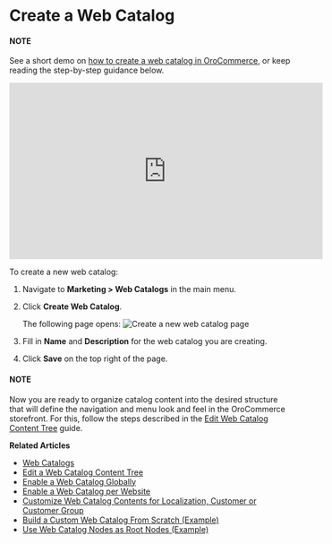 <!-- begin -->

# Create a Web Catalog

#### NOTE
See a short demo on <a href="https://academy.oroinc.com/media-library/create-web-catalog" target="_blank">how to create a web catalog in OroCommerce</a>, or keep reading the step-by-step guidance below.

<iframe width="560" height="315" src="https://www.youtube.com/embed/SlW73esqBpk" frameborder="0" allowfullscreen></iframe>

To create a new web catalog:

1. Navigate to **Marketing > Web Catalogs** in the main menu.
2. Click **Create Web Catalog**.

   The following page opens:
   ![Create a new web catalog page](user/img/marketing/web_catalogs/WebCatalogCreate1.png)
3. Fill in **Name** and **Description** for the web catalog you are creating.
4. Click **Save** on the top right of the page.

#### NOTE
Now you are ready to organize catalog content into the desired structure that will define the navigation and menu look and feel in the OroCommerce storefront. For this, follow the steps described in the [Edit Web Catalog Content Tree](edit-content-tree/index.md#user-guide-web-catalog-edit-content-tree) guide.

**Related Articles**

* [Web Catalogs](index.md#user-guide-web-catalog)
* [Edit a Web Catalog Content Tree](edit-content-tree/index.md#user-guide-web-catalog-edit-content-tree)
* [Enable a Web Catalog  Globally](../../system/configuration/system/websites/global-routing.md#user-guide-marketing-web-catalog-enable-globally)
* [Enable a Web Catalog per Website](../../system/websites/web-configuration/general-sys-config/websites/website-routing.md#user-guide-marketing-web-catalog-enable-per-website)
* [Customize Web Catalog Contents for Localization, Customer or Customer Group](edit-content-tree/visibility.md#user-guide-marketing-web-catalog-customize)
* [Build a Custom Web Catalog From Scratch (Example)](build-from-scratch.md#user-guide-marketing-web-catalog-sample)
* [Use Web Catalog Nodes as Root Nodes (Example)](web-catalog-nav-tool-usecase.md#user-guide-web-catalog-navigation-tool)

<!-- finish -->
<!-- fa-bars = fa-navicon -->
<!-- Ic Tiles is used as Set As Default in saved views, and as tiles in display layout options -->
<!-- IcPencil refers to Rename in Commerce and Inline Editing in CRM -->
<!-- Check mark in the square. -->
<!-- SortDesc is also used as drop-down arrow -->
